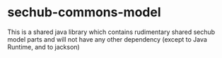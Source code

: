 <!-- SPDX-License-Identifier: MIT --->
# sechub-commons-model

This is a shared java library which contains rudimentary shared sechub model parts and will not have any other dependency (except to Java Runtime, and to jackson)

